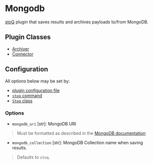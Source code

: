 # Mongodb

[stoQ](https://stoq-framework.readthedocs.io/en/latest/index.html) plugin that saves results and archives payloads to/from MongoDB.

## Plugin Classes

- [Archiver](https://stoq-framework.readthedocs.io/en/latest/dev/archivers.html)
- [Connector](https://stoq-framework.readthedocs.io/en/latest/dev/connectors.html)

## Configuration

All options below may be set by:

- [plugin configuration file](https://stoq-framework.readthedocs.io/en/latest/dev/plugin_overview.html#configuration)
- [`stoq` command](https://stoq-framework.readthedocs.io/en/latest/gettingstarted.html#plugin-options)
- [`Stoq` class](https://stoq-framework.readthedocs.io/en/latest/dev/core.html?highlight=plugin_opts#using-providers)

### Options

- `mongodb_uri` [str]: MongoDB URI

> Must be formatted as described in the [MongoDB documentation](https://docs.mongodb.com/manual/reference/connection-string/)

- `mongodb_collection` [str]: MongoDB Collection name when saving results.

> Defaults to `stoq`.
